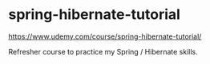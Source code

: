 # spring-hibernate-tutorial
https://www.udemy.com/course/spring-hibernate-tutorial/

Refresher course to practice my Spring / Hibernate skills.
